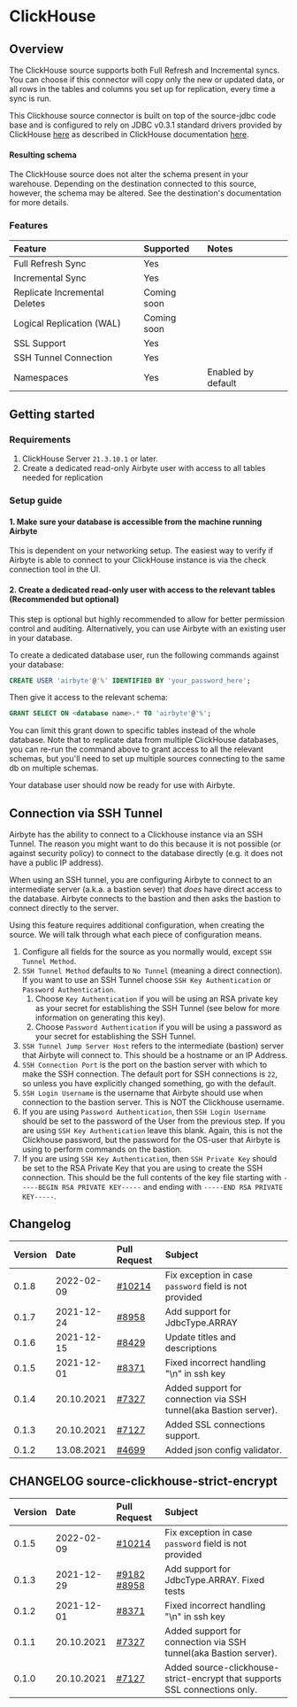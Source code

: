 # ClickHouse

## Overview

The ClickHouse source supports both Full Refresh and Incremental syncs. You can choose if this connector will copy only the new or updated data, or all rows in the tables and columns you set up for replication, every time a sync is run.

This Clickhouse source connector is built on top of the source-jdbc code base and is configured to rely on JDBC v0.3.1 standard drivers provided by ClickHouse [here](https://github.com/ClickHouse/clickhouse-jdbc) as described in ClickHouse documentation [here](https://clickhouse.tech/docs/en/interfaces/jdbc/).

#### Resulting schema

The ClickHouse source does not alter the schema present in your warehouse. Depending on the destination connected to this source, however, the schema may be altered. See the destination's documentation for more details.

### Features

| Feature | Supported | Notes |
| :--- | :--- | :--- |
| Full Refresh Sync | Yes |  |
| Incremental Sync | Yes |  |
| Replicate Incremental Deletes | Coming soon |  |
| Logical Replication \(WAL\) | Coming soon |  |
| SSL Support | Yes |  |
| SSH Tunnel Connection | Yes |  |
| Namespaces | Yes | Enabled by default |

## Getting started

### Requirements

1. ClickHouse Server `21.3.10.1` or later.
2. Create a dedicated read-only Airbyte user with access to all tables needed for replication

### Setup guide

#### 1. Make sure your database is accessible from the machine running Airbyte

This is dependent on your networking setup. The easiest way to verify if Airbyte is able to connect to your ClickHouse instance is via the check connection tool in the UI.

#### 2. Create a dedicated read-only user with access to the relevant tables \(Recommended but optional\)

This step is optional but highly recommended to allow for better permission control and auditing. Alternatively, you can use Airbyte with an existing user in your database.

To create a dedicated database user, run the following commands against your database:

```sql
CREATE USER 'airbyte'@'%' IDENTIFIED BY 'your_password_here';
```

Then give it access to the relevant schema:

```sql
GRANT SELECT ON <database name>.* TO 'airbyte'@'%';
```

You can limit this grant down to specific tables instead of the whole database. Note that to replicate data from multiple ClickHouse databases, you can re-run the command above to grant access to all the relevant schemas, but you'll need to set up multiple sources connecting to the same db on multiple schemas.

Your database user should now be ready for use with Airbyte.

## Connection via SSH Tunnel

Airbyte has the ability to connect to a Clickhouse instance via an SSH Tunnel. The reason you might want to do this because it is not possible \(or against security policy\) to connect to the database directly \(e.g. it does not have a public IP address\).

When using an SSH tunnel, you are configuring Airbyte to connect to an intermediate server \(a.k.a. a bastion sever\) that _does_ have direct access to the database. Airbyte connects to the bastion and then asks the bastion to connect directly to the server.

Using this feature requires additional configuration, when creating the source. We will talk through what each piece of configuration means.

1. Configure all fields for the source as you normally would, except `SSH Tunnel Method`.
2. `SSH Tunnel Method` defaults to `No Tunnel` \(meaning a direct connection\). If you want to use an SSH Tunnel choose `SSH Key Authentication` or `Password Authentication`.
   1. Choose `Key Authentication` if you will be using an RSA private key as your secret for establishing the SSH Tunnel \(see below for more information on generating this key\).
   2. Choose `Password Authentication` if you will be using a password as your secret for establishing the SSH Tunnel.
3. `SSH Tunnel Jump Server Host` refers to the intermediate \(bastion\) server that Airbyte will connect to. This should be a hostname or an IP Address.
4. `SSH Connection Port` is the port on the bastion server with which to make the SSH connection. The default port for SSH connections is `22`, so unless you have explicitly changed something, go with the default.
5. `SSH Login Username` is the username that Airbyte should use when connection to the bastion server. This is NOT the Clickhouse username.
6. If you are using `Password Authentication`, then `SSH Login Username` should be set to the password of the User from the previous step. If you are using `SSH Key Authentication` leave this blank. Again, this is not the Clickhouse password, but the password for the OS-user that Airbyte is using to perform commands on the bastion.
7. If you are using `SSH Key Authentication`, then `SSH Private Key` should be set to the RSA Private Key that you are using to create the SSH connection. This should be the full contents of the key file starting with `-----BEGIN RSA PRIVATE KEY-----` and ending with `-----END RSA PRIVATE KEY-----`.


## Changelog

| Version | Date | Pull Request                                             | Subject                                                          |
|:--------| :--- |:---------------------------------------------------------|:-----------------------------------------------------------------|
| 0.1.8   | 2022-02-09 | [\#10214](https://github.com/airbytehq/airbyte/pull/10214) | Fix exception in case `password` field is not provided |
| 0.1.7   | 2021-12-24 | [\#8958](https://github.com/airbytehq/airbyte/pull/8958) | Add support for JdbcType.ARRAY |
| 0.1.6   | 2021-12-15 | [\#8429](https://github.com/airbytehq/airbyte/pull/8429) | Update titles and descriptions                                   |
| 0.1.5   | 2021-12-01 | [\#8371](https://github.com/airbytehq/airbyte/pull/8371) | Fixed incorrect handling "\n" in ssh key                         |
| 0.1.4   | 20.10.2021 | [\#7327](https://github.com/airbytehq/airbyte/pull/7327) | Added support for connection via SSH tunnel(aka Bastion server). |
| 0.1.3   | 20.10.2021 | [\#7127](https://github.com/airbytehq/airbyte/pull/7127) | Added SSL connections support.                                   |
| 0.1.2   | 13.08.2021 | [\#4699](https://github.com/airbytehq/airbyte/pull/4699) | Added json config validator.                                     |


## CHANGELOG source-clickhouse-strict-encrypt

| Version | Date | Pull Request                                             | Subject                                                                    |
|:---| :---  |:---------------------------------------------------------|:---------------------------------------------------------------------------|
| 0.1.5 | 2022-02-09 | [\#10214](https://github.com/airbytehq/airbyte/pull/10214) | Fix exception in case `password` field is not provided |
| 0.1.3 | 2021-12-29 | [\#9182](https://github.com/airbytehq/airbyte/pull/9182) [\#8958](https://github.com/airbytehq/airbyte/pull/8958) | Add support for JdbcType.ARRAY. Fixed tests                                |
| 0.1.2 | 2021-12-01 | [\#8371](https://github.com/airbytehq/airbyte/pull/8371) | Fixed incorrect handling "\n" in ssh key                                   |
| 0.1.1 | 20.10.2021 | [\#7327](https://github.com/airbytehq/airbyte/pull/7327) | Added support for connection via SSH tunnel(aka Bastion server).           |
| 0.1.0 | 20.10.2021 | [\#7127](https://github.com/airbytehq/airbyte/pull/7127) | Added source-clickhouse-strict-encrypt that supports SSL connections only. |
